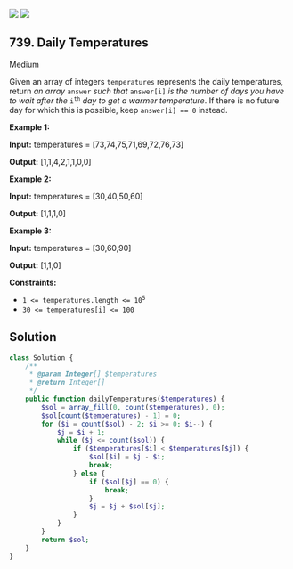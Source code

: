 [![](https://img.shields.io/github/stars/javadev/LeetCode-in-All?label=Stars&style=flat-square)](https://github.com/javadev/LeetCode-in-All)
[![](https://img.shields.io/github/forks/javadev/LeetCode-in-All?label=Fork%20me%20on%20GitHub%20&style=flat-square)](https://github.com/javadev/LeetCode-in-All/fork)

## 739\. Daily Temperatures

Medium

Given an array of integers `temperatures` represents the daily temperatures, return _an array_ `answer` _such that_ `answer[i]` _is the number of days you have to wait after the_ <code>i<sup>th</sup></code> _day to get a warmer temperature_. If there is no future day for which this is possible, keep `answer[i] == 0` instead.

**Example 1:**

**Input:** temperatures = [73,74,75,71,69,72,76,73]

**Output:** [1,1,4,2,1,1,0,0] 

**Example 2:**

**Input:** temperatures = [30,40,50,60]

**Output:** [1,1,1,0] 

**Example 3:**

**Input:** temperatures = [30,60,90]

**Output:** [1,1,0] 

**Constraints:**

*   <code>1 <= temperatures.length <= 10<sup>5</sup></code>
*   `30 <= temperatures[i] <= 100`

## Solution

```php
class Solution {
    /**
     * @param Integer[] $temperatures
     * @return Integer[]
     */
    public function dailyTemperatures($temperatures) {
        $sol = array_fill(0, count($temperatures), 0);
        $sol[count($temperatures) - 1] = 0;
        for ($i = count($sol) - 2; $i >= 0; $i--) {
            $j = $i + 1;
            while ($j <= count($sol)) {
                if ($temperatures[$i] < $temperatures[$j]) {
                    $sol[$i] = $j - $i;
                    break;
                } else {
                    if ($sol[$j] == 0) {
                        break;
                    }
                    $j = $j + $sol[$j];
                }
            }
        }
        return $sol;
    }
}
```